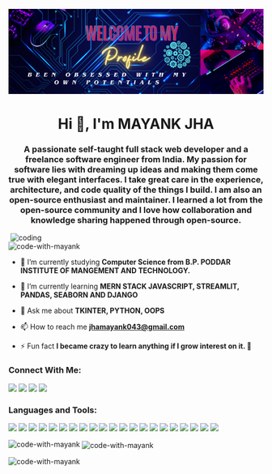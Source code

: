 ![logo](https://github.com/Code-With-Mayank/Code-With-Mayank/blob/main/github_banner.png)
<h1 align="center">Hi 👋, I'm MAYANK JHA</h1>
<h3 align="center">A passionate self-taught full stack web developer and a freelance software engineer from India. My passion for software lies with dreaming up ideas and making them come true with elegant interfaces. I take great care in the experience, architecture, and code quality of the things I build. I am also an open-source enthusiast and maintainer. I learned a lot from the open-source community and I love how collaboration and knowledge sharing happened through open-source.</h3>

<img align="right" alt="coding" width="500" src="https://www.snexplores.org/wp-content/uploads/2023/02/1030_ChatGPT_feat.gif">

<p align="left"> <img src="https://komarev.com/ghpvc/?username=code-with-mayank&label=Profile%20views&color=0e75b6&style=flat" alt="code-with-mayank" /> </p>

- 🔭 I’m currently studying **Computer Science from B.P. PODDAR INSTITUTE OF MANGEMENT AND TECHNOLOGY.**

- 🌱 I’m currently learning **MERN STACK JAVASCRIPT, STREAMLIT, PANDAS, SEABORN AND DJANGO**

- 💬 Ask me about **TKINTER, PYTHON, OOPS**

- 📫 How to reach me **jhamayank043@gmail.com**

- ⚡ Fun fact **I became crazy to learn anything if I grow interest on it. 🤪**

<h3 align="left">Connect With Me: </h3>
<p align=left">
<!--   <a href="your-website-link"><img src="https://img.shields.io/badge/Website-YourWebsite.com-blue?style=flat-square&logo=google-chrome"></a> -->
  <a href="https://linkedin.com/in/mayank-jha-9132b8214"><img src="https://img.shields.io/badge/LinkedIn-Mayank Jha-blue?style=flat-square&logo=linkedin"></a>
  <a href="https://instagram.com/mj_mayankjha"><img src="https://img.shields.io/badge/Instagram-Mayank Jha-pink?style=flat-square&logo=instagram"></a>
  <a href="https://www.codechef.com/users/mayank_613"><img src="https://img.shields.io/badge/CodeChef-Mayank Jha-brown?style=flat-square&logo=codechef"></a>
  <a href="https://www.leetcode.com/jhamayank043"><img src="https://img.shields.io/badge/LeetCode-Mayank Jha-orange?style=flat-square&logo=leetcode"></a>
</p>

<h3 align="left">Languages and Tools:</h3>

<p align="left"> 
<img src="https://img.shields.io/badge/Code-C-blue?style=flat-square&logo=c">
<img src="https://img.shields.io/badge/Code-Python-blue?style=flat-square&logo=python">
<img src="https://img.shields.io/badge/Code-Java-blue?style=flat-square&logo=java">
<img src="https://img.shields.io/badge/Code-JavaScript-blue?style=flat-square&logo=javascript">
<img src="https://img.shields.io/badge/Code-HTML5-blue?style=flat-square&logo=html5">
<img src="https://img.shields.io/badge/Code-CSS3-blue?style=flat-square&logo=css3">
<img src="https://img.shields.io/badge/Tool-Bootstrap-blue?style=flat-square&logo=bootstrap">
<img src="https://img.shields.io/badge/Tool-Django-blue?style=flat-square&logo=django">
<img src="https://img.shields.io/badge/Tool-MySQL-blue?style=flat-square&logo=mysql">
<img src="https://img.shields.io/badge/Tool-MongoDB-blue?style=flat-square&logo=mongodb">
<img src="https://img.shields.io/badge/Tool-Pandas-blue?style=flat-square&logo=pandas">
<img src="https://img.shields.io/badge/Tool-React-blue?style=flat-square&logo=react">
<img src="https://img.shields.io/badge/Tool-Express.js-blue?style=flat-square&logo=express">
<img src="https://img.shields.io/badge/Tool-Node.js-blue?style=flat-square&logo=node.js">
<img src="https://img.shields.io/badge/Tool-Power%20BI-blue?style=flat-square&logo=powerbi">
<img src="https://img.shields.io/badge/Tool-Tkinter-blue?style=flat-square&logo=python">
<img src="https://img.shields.io/badge/Tool-Seaborn-blue?style=flat-square&logo=python">
<img src="https://img.shields.io/badge/Tool-Streamlit-blue?style=flat-square&logo=python">
<img src="https://img.shields.io/badge/Tool-Visual%20Studio%20Code-blue?style=flat-square&logo=visual-studio-code">
<img src="https://img.shields.io/badge/Tool-Jupyter%20Notebook-blue?style=flat-square&logo=jupyter">
<img src="https://img.shields.io/badge/Tool-Git-blue?style=flat-square&logo=git">



<p><img align="left" src="https://github-readme-stats.vercel.app/api/top-langs?username=code-with-mayank&show_icons=true&locale=en&layout=compact" alt="code-with-mayank" /></p>

<p>&nbsp;<img align="center" src="https://github-readme-stats.vercel.app/api?username=code-with-mayank&show_icons=true&locale=en" alt="code-with-mayank" /></p>

<p><img align="center" src="https://github-readme-streak-stats.herokuapp.com/?user=code-with-mayank&" alt="code-with-mayank" /></p>
